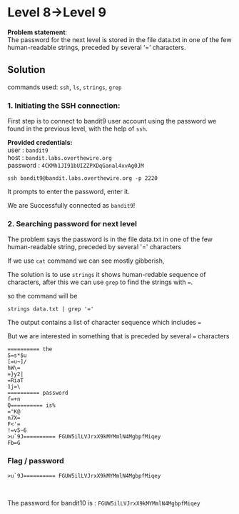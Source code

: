 # Level 8->Level 9
**Problem statement**:
<br>
The password for the next level is stored in the file data.txt in one of the few human-readable strings, preceded by several ‘=’ characters.
<br>

## Solution
commands used: 
`ssh`, `ls`, `strings`, `grep`<br>

### 1. Initiating the SSH connection:
First step is to connect to bandit9 user account using the password we found in the previous level, with the help of `ssh`.
<br>

**Provided credentials:** <br>
user : `bandit9` <br>
host : `bandit.labs.overthewire.org`<br>
password : `4CKMh1JI91bUIZZPXDqGanal4xvAg0JM`

`ssh bandit9@bandit.labs.overthewire.org -p 2220`
<br>

It prompts to enter the password, enter it.<br>

We are Successfully connected as `bandit9`!


### 2. Searching password for next level
The problem says the password is in the file data.txt in one of the few human-readable string, preceded by several '=' characters

If we use `cat` command we can see mostly gibberish,
<br>

The solution is to use `strings` it shows human-redable sequence of characters, after this we can use `grep` to find the strings with `=`.

so the command will be 
```
strings data.txt | grep '='
```
The output contains a list of character sequence which includes `=`

But we are interested in something that is preceded by several `=` characters
```
========== the
S=s*$u
[=u~]/
hW\=
=}y2|
=RiaT
1j=\
========== password
f=+n
Q========== is%
="K@
n7X=
F<'=
!=v5~6
>u`9J========== FGUW5ilLVJrxX9kMYMmlN4MgbpfMiqey
Fb=G
```
### Flag / password

```
>u`9J========== FGUW5ilLVJrxX9kMYMmlN4MgbpfMiqey
``` 
<br>

The password for bandit10 is : `FGUW5ilLVJrxX9kMYMmlN4MgbpfMiqey`